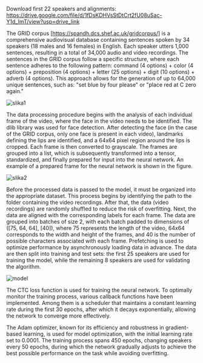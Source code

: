 Download first 22 speakers and alignments: 
https://drive.google.com/file/d/1fDsKDHVsStDtCrt2fU08uSac-Y1d_ImT/view?usp=drive_link

The GRID corpus [https://spandh.dcs.shef.ac.uk/gridcorpus/] is a comprehensive audiovisual database containing sentences spoken by 34 speakers (18 males and 16 females) in English. Each speaker utters 1,000 sentences, resulting in a total of 34,000 audio and video recordings. The sentences in the GRID corpus follow a specific structure, where each sentence adheres to the following pattern: command (4 options) + color (4 options) + preposition (4 options) + letter (25 options) + digit (10 options) + adverb (4 options). This approach allows for the generation of up to 64,000 unique sentences, such as: "set blue by four please" or "place red at C zero again."

![slika1](https://github.com/user-attachments/assets/aeb40ed1-8538-49f9-9212-50851dc2a226)

The data processing procedure begins with the analysis of each individual frame of the video, where the face in the video needs to be identified. The dlib library was used for face detection. After detecting the face (in the case of the GRID corpus, only one face is present in each video), landmarks defining the lips are identified, and a 64x64 pixel region around the lips is cropped. Each frame is then converted to grayscale. The frames are grouped into a list, which is subsequently transformed into a tensor, standardized, and finally prepared for input into the neural network. An example of a prepared frame for the neural network is shown in the figure.

![slika2](https://github.com/user-attachments/assets/f07699a0-d8cf-4d4b-aa7b-f19662007f5a)

Before the processed data is passed to the model, it must be organized into the appropriate dataset. This process begins by identifying the path to the folder containing the video recordings. After that, the data (video recordings) are randomly shuffled to reduce the risk of overfitting. Next, the data are aligned with the corresponding labels for each frame. The data are grouped into batches of size 2, with each batch padded to dimensions of ([75, 64, 64], [40]), where 75 represents the length of the video, 64x64 corresponds to the width and height of the frames, and 40 is the number of possible characters associated with each frame. Prefetching is used to optimize performance by asynchronously loading data in advance. The data are then split into training and test sets: the first 25 speakers are used for training the model, while the remaining 8 speakers are used for validating the algorithm.

![model](https://github.com/user-attachments/assets/d019d108-8b58-4907-b340-08813a53ec20)

The CTC loss function is used for training the neural network. To optimally monitor the training process, various callback functions have been implemented. Among them is a scheduler that maintains a constant learning rate during the first 30 epochs, after which it decays exponentially, allowing the network to converge more effectively.

The Adam optimizer, known for its efficiency and robustness in gradient-based learning, is used for model optimization, with the initial learning rate set to 0.0001. The training process spans 450 epochs, changing speakers every 50 epochs, during which the network gradually adjusts to achieve the best possible performance on the task while avoiding overfitting.
